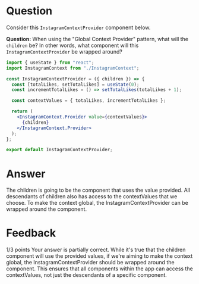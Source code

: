 # Question

Consider this `InstagramContextProvider` component below.

**Question:** When using the "Global Context Provider" pattern, what will the `children` be? In other words, what component will this `InstagramContextProvider` be wrapped around?

```jsx
import { useState } from "react";
import InstagramContext from "./InstagramContext";

const InstagramContextProvider = ({ children }) => {
  const [totalLikes, setTotalLikes] = useState(0);
  const incrementTotalLikes = () => setTotalLikes(totalLikes + 1);

  const contextValues = { totalLikes, incrementTotalLikes };

  return (
    <InstagramContext.Provider value={contextValues}>
      {children}
    </InstagramContext.Provider>
  );
};

export default InstagramContextProvider;
```


# Answer
The children is going to be the component that uses the value provided.
All descendants of children also has access to the contextValues that we choose. To make the context global, the InstagramContextProvider can be wrapped around the <App /> component.
# Feedback

1/3 points
Your answer is partially correct. While it's true that the children component will use the provided values, if we're aiming to make the context global, the InstagramContextProvider should be wrapped around the <App /> component. This ensures that all components within the app can access the contextValues, not just the descendants of a specific component. 